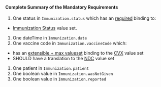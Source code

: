 #### Complete Summary of the Mandatory Requirements

1.  One status in `Immunization.status` which has an [required](http://hl7.org/fhir/terminologies.html#required) binding to:
-  [Immunization Status] value set.
1.  One dateTime in `Immunization.date`
1.  One vaccine code in `Immunization.vaccineCode` which:
 -  has an [extensible + max valueset](definitions.html#extensible--max-valueset-binding-for-codeableconcept-datatype) binding to the [CVX] value set
 -  SHOULD have a translation to the [NDC] value set
1.  One patient in `Immunization.patient`
1.  One boolean value in `Immunization.wasNotGiven`
1.  One boolean value in `Immunization.reported`

  [Immunization Status]: ValueSet-vacc-status.html
  [CVX]: http://hl7.org/fhir/DSTU2/daf/valueset-daf-cvx.html
  [NDC]: ValueSet-ndc-vaccine-codes.html
